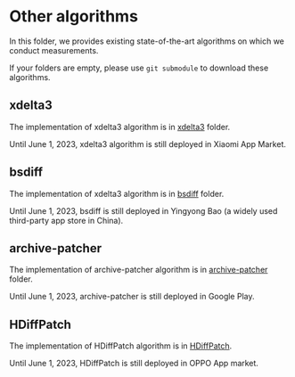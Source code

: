 # Other algorithms

In this folder, we provides existing state-of-the-art algorithms on which we conduct measurements.

If your folders are empty, please use `git submodule` to download these algorithms.

## xdelta3
The implementation of xdelta3 algorithm is in [xdelta3](./xdelta-gpl/xdelta3/) folder.

Until June 1, 2023, xdelta3 algorithm is still deployed in Xiaomi App Market.

## bsdiff
The implementation of xdelta3 algorithm is in [bsdiff](./bsdiff) folder.

Until June 1, 2023, bsdiff is still deployed in Yingyong Bao (a widely used third-party app store in China).

## archive-patcher
The implementation of archive-patcher algorithm is in [archive-patcher](./archive-patcher) folder.

Until June 1, 2023, archive-patcher is still deployed in Google Play.

## HDiffPatch
The implementation of HDiffPatch algorithm is in [HDiffPatch](./HDiffPatch).

Until June 1, 2023, HDiffPatch is still deployed in OPPO App market.
